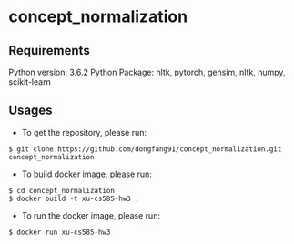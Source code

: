 # concept_normalization
## Requirements
Python version: 3.6.2
Python Package: nltk, pytorch, gensim, nltk, numpy, scikit-learn

## Usages
* To get the repository, please run:
```
$ git clone https://github.com/dongfang91/concept_normalization.git concept_normalization
```
* To build docker image, please run:
```
$ cd concept_normalization 
$ docker build -t xu-cs585-hw3 .
```
* To run the docker image, please run:
```
$ docker run xu-cs585-hw3
```